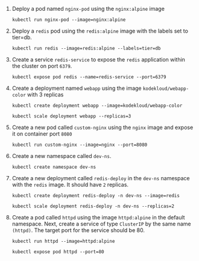 1. Deploy a pod named `nginx-pod` using the `nginx:alpine` image

    `kubectl run nginx-pod --image=nginx:alpine`  

2. Deploy a `redis` pod using the `redis:alpine` image with the labels set to tier=db.   

    `kubectl run redis --image=redis:alpine --labels=tier=db`    

3. Create a service `redis-service` to expose the `redis` application within the cluster on port `6379`.  

    `kubectl expose pod redis --name=redis-service --port=6379`    

4. Create a deployment named `webapp` using the image `kodekloud/webapp-color` with 3 replicas  

    `kubectl create deployment webapp --image=kodekloud/webapp-color`   

    `kubectl scale deployment webapp --replicas=3`    

5. Create a new pod called `custom-nginx` using the `nginx` image and expose it on container port `8080`    

    `kubectl run custom-nginx --image=nginx --port=8080`   

6. Create a new namespace called `dev-ns`.   

    `kubectl create namespace dev-ns`   

7. Create a new deployment called `redis-deploy` in the `dev-ns` namespace with the `redis` image. It should have `2` replicas.   
 
    `kubectl create deployment redis-deploy -n dev-ns --image=redis`  

    `kubectl scale deployment redis-deploy -n dev-ns --replicas=2`   

8. Create a pod called `httpd` using the image `httpd:alpine` in the default namespace. Next, create a service of type `ClusterIP` by the same name `(httpd)`. The target port for the service should be 80.    

    `kubectl run httpd --image=httpd:alpine`  

    `kubectl expose pod httpd --port=80`  


